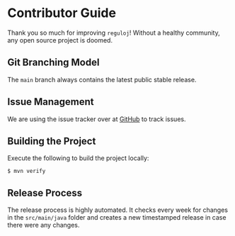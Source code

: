 # Contributor Guide

Thank you so much for improving `reguloj`!
Without a healthy community, any open source project is doomed.

## Git Branching Model

The `main` branch always contains the latest public stable release.

## Issue Management

We are using the issue tracker over at [GitHub](https://github.com/metio/reguloj/issues/) to track issues.

## Building the Project

Execute the following to build the project locally:

```shell
$ mvn verify
```

## Release Process

The release process is highly automated. It checks every week for changes in the `src/main/java` folder and creates a new timestamped release in case there were any changes.
